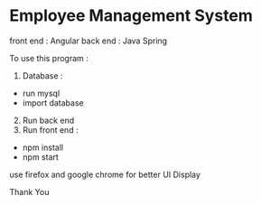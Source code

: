 # Employee Management System

front end : Angular
back end  : Java Spring

To use this program :
1. Database :
  - run mysql
  - import database
2. Run back end
3. Run front end :
  - npm install
  - npm start
  
  use firefox and google chrome for better UI Display
  
  Thank You
